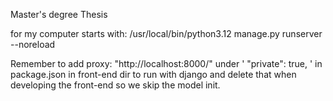 Master's degree Thesis


for my computer starts with: /usr/local/bin/python3.12 manage.py runserver --noreload       

Remember to add proxy: "http://localhost:8000/" under ' "private": true, ' in package.json in front-end dir to run with django and delete that when developing the front-end so we skip the model init.
